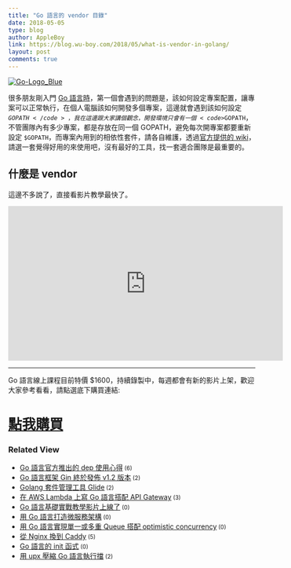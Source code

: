 ```yaml
---
title: "Go 語言的 vendor 目錄"
date: 2018-05-05
type: blog
author: AppleBoy
link: https://blog.wu-boy.com/2018/05/what-is-vendor-in-golang/
layout: post
comments: true
---
```


<a href="https://www.flickr.com/photos/appleboy/40093179410/in/dateposted-public/" title="Go-Logo_Blue"><img src="https://i1.wp.com/farm1.staticflickr.com/908/40093179410_53df4bb9e8_z.jpg?w=840&#038;ssl=1" alt="Go-Logo_Blue" data-recalc-dims="1" /></a>

很多朋友剛入門 <a href="https://golang.org">Go 語言時</a>，第一個會遇到的問題是，該如何設定專案配置，讓專案可以正常執行，在個人電腦該如何開發多個專案，這邊就會遇到該如何設定 <code>$GOPATH</code>，我在這邊跟大家講個觀念，開發環境只會有一個 <code>$GOPATH</code>，不管團隊內有多少專案，都是存放在同一個 GOPATH，避免每次開專案都要重新設定 <code>$GOPATH</code>，而專案內用到的相依性套件，請各自維護，透過<a href="https://github.com/golang/go/wiki/PackageManagementTools">官方提供的 wiki</a>，請選一套覺得好用的來使用吧，沒有最好的工具，找一套適合團隊是最重要的。

<span id="more-7017"></span>

<h2>什麼是 vendor</h2>

這邊不多說了，直接看影片教學最快了。

<iframe width="560" height="315" src="https://www.youtube.com/embed/DKqw_CvVklo" frameborder="0" allow="autoplay; encrypted-media" allowfullscreen></iframe>

<hr />

Go 語言線上課程目前特價 $1600，持續錄製中，每週都會有新的影片上架，歡迎大家參考看看，請點選底下購買連結:

<h1><a href="http://bit.ly/intro-golang">點我購買</a></h1>
<div class="wp_rp_wrap  wp_rp_plain" ><div class="wp_rp_content"><h3 class="related_post_title">Related View</h3><ul class="related_post wp_rp"><li data-position="0" data-poid="in-6674" data-post-type="none" ><a href="https://blog.wu-boy.com/2017/03/golang-dependency-management-tool-dep/" class="wp_rp_title">Go 語言官方推出的 dep 使用心得</a><small class="wp_rp_comments_count"> (6)</small><br /></li><li data-position="1" data-poid="in-6772" data-post-type="none" ><a href="https://blog.wu-boy.com/2017/07/go-framework-gin-release-v1-2/" class="wp_rp_title">Go 語言框架 Gin 終於發佈 v1.2 版本</a><small class="wp_rp_comments_count"> (2)</small><br /></li><li data-position="2" data-poid="in-6342" data-post-type="none" ><a href="https://blog.wu-boy.com/2016/05/package-management-for-golang-glide/" class="wp_rp_title">Golang 套件管理工具 Glide</a><small class="wp_rp_comments_count"> (2)</small><br /></li><li data-position="3" data-poid="in-6953" data-post-type="none" ><a href="https://blog.wu-boy.com/2018/01/write-golang-in-aws-lambda/" class="wp_rp_title">在 AWS Lambda 上寫 Go 語言搭配 API Gateway</a><small class="wp_rp_comments_count"> (3)</small><br /></li><li data-position="4" data-poid="in-6992" data-post-type="none" ><a href="https://blog.wu-boy.com/2018/03/golang-introduction-video/" class="wp_rp_title">Go 語言基礎實戰教學影片上線了</a><small class="wp_rp_comments_count"> (0)</small><br /></li><li data-position="5" data-poid="in-6791" data-post-type="none" ><a href="https://blog.wu-boy.com/2017/08/microservice-in-go/" class="wp_rp_title">用 Go 語言打造微服務架構</a><small class="wp_rp_comments_count"> (0)</small><br /></li><li data-position="6" data-poid="in-6966" data-post-type="none" ><a href="https://blog.wu-boy.com/2018/03/simple-queue-with-optimistic-concurrency-in-go/" class="wp_rp_title">用 Go 語言實現單一或多重 Queue 搭配 optimistic concurrency</a><small class="wp_rp_comments_count"> (0)</small><br /></li><li data-position="7" data-poid="in-6899" data-post-type="none" ><a href="https://blog.wu-boy.com/2017/11/migrate-nginx-to-caddy/" class="wp_rp_title">從 Nginx 換到 Caddy</a><small class="wp_rp_comments_count"> (5)</small><br /></li><li data-position="8" data-poid="in-7013" data-post-type="none" ><a href="https://blog.wu-boy.com/2018/04/init-func-in-golang/" class="wp_rp_title">Go 語言的 init 函式</a><small class="wp_rp_comments_count"> (0)</small><br /></li><li data-position="9" data-poid="in-6796" data-post-type="none" ><a href="https://blog.wu-boy.com/2017/09/downsize-go-binary-using-upx/" class="wp_rp_title">用 upx 壓縮 Go 語言執行擋</a><small class="wp_rp_comments_count"> (2)</small><br /></li></ul></div></div>